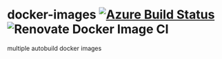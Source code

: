 # docker-images [![Azure Build Status](https://dev.azure.com/visual-on/gh/_apis/build/status/VisualOn.docker-images?branchName=master)](https://dev.azure.com/visual-on/gh/_build/latest?definitionId=1&branchName=master) ![Renovate Docker Image CI](https://github.com/VisualOn/docker-images/workflows/Renovate%20Docker%20Image%20CI/badge.svg)

multiple autobuild docker images

